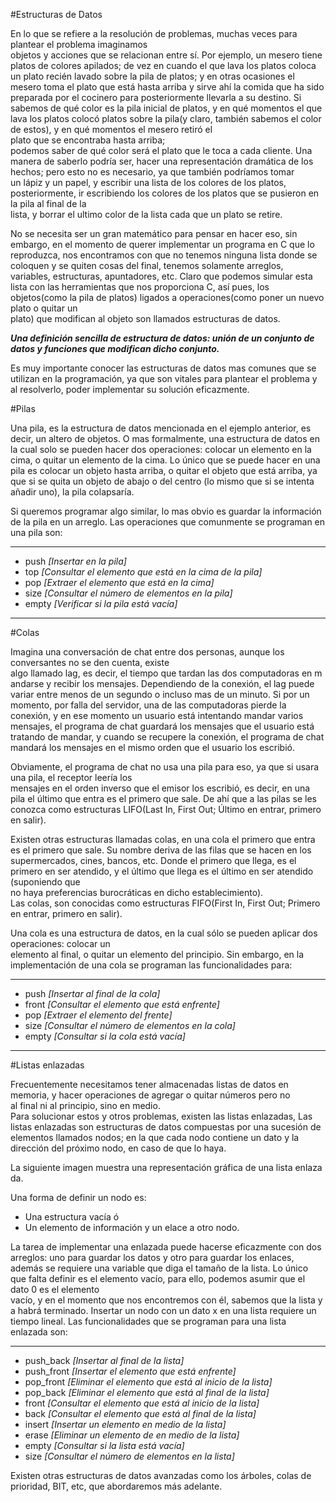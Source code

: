 ﻿#Estructuras de Datos

En lo que se refiere a la resolución de problemas, muchas veces para plantear el problema imaginamos
objetos y acciones que se relacionan entre sí.
Por ejemplo, un mesero tiene platos de colores apilados; de vez en cuando el que lava los platos coloca un plato recién lavado sobre la pila de platos; y en otras ocasiones el mesero toma el plato que está hasta arriba y sirve ahí la comida que ha sido preparada por el cocinero para posteriormente llevarla a su destino. Si sabemos de qué color es la pila inicial de platos, y en qué momentos el que lava los platos colocó platos sobre la pila(y claro, también sabemos el color de estos), y en qué momentos el mesero retiró el plato que se encontraba hasta arriba; podemos saber de qué color será el plato que le toca a cada cliente. Una manera de saberlo podría ser, hacer una representación dramática de los hechos; pero esto no es necesario, ya que también podríamos tomar un lápiz y un papel, y escribir una lista de los colores de los platos, posteriormente, ir escribiendo los colores de los platos que se pusieron en la pila al final de la lista, y borrar el ultimo color de la lista cada que un plato se retire.

No se necesita ser un gran matemático para pensar en hacer eso, sin embargo, en el momento de querer implementar un programa en C que lo reproduzca, nos encontramos con que no tenemos ninguna lista donde se coloquen y se quiten cosas del final, tenemos solamente arreglos, variables, estructuras, apuntadores, etc. Claro que podemos simular esta lista con las herramientas que nos proporciona C, así pues, los objetos(como la pila de platos) ligados a operaciones(como poner un nuevo plato o quitar un plato) que modifican al objeto son llamados estructuras de datos.

***Una definición sencilla de estructura de datos: unión de un conjunto de datos y funciones que
modifican dicho conjunto.***

Es muy importante conocer las estructuras de datos mas comunes que se utilizan en la programación, ya que son vitales para plantear el problema y al resolverlo, poder implementar su solución eficazmente.

#Pilas

Una pila, es la estructura de datos mencionada en el ejemplo anterior, es decir, un altero de objetos. O mas formalmente, una estructura de datos en la cual solo se pueden hacer dos operaciones: colocar un elemento en la cima, o quitar un elemento de la cima.
Lo único que se puede hacer en una pila es colocar un objeto hasta arriba, o quitar el objeto que está arriba, ya que si se quita un objeto de abajo o del centro (lo mismo que si se intenta añadir uno), la pila colapsaría.

Si queremos programar algo similar, lo mas obvio es guardar la información de la pila en un arreglo. Las operaciones que comunmente se programan en una pila son:
___________
 * push *[Insertar en la pila]*
 * top *[Consultar el elemento que está en la cima de la pila]*
 * pop *[Extraer el elemento que está en la cima]*
 * size *[Consultar el número de elementos en la pila]*
 * empty *[Verificar si la pila está vacía]*
___________

#Colas

Imagina una conversación de chat entre dos personas, aunque los conversantes no se den cuenta, existe algo llamado lag, es decir, el tiempo que tardan las dos computadoras en mandarse y recibir los mensajes. Dependiendo de la conexión, el lag puede variar entre menos de un segundo o incluso mas de un minuto. Si por un momento, por falla del servidor, una de las computadoras pierde la conexión, y en ese momento un usuario está intentando mandar varios mensajes, el programa de chat guardará los mensajes que el usuario está tratando de mandar, y cuando se recupere la conexión, el programa de chat mandará los mensajes en el mismo orden que el usuario los escribió.

Obviamente, el programa de chat no usa una pila para eso, ya que si usara una pila, el receptor leería los
mensajes en el orden inverso que el emisor los escribió, es decir, en una pila el último que entra es el primero que sale. De ahí que a las pilas se les conozca como estructuras LIFO(Last In, First Out; Último en entrar, primero en salir). 

Existen otras estructuras llamadas colas, en una cola el primero que entra es el primero que sale. Su nombre deriva de las filas que se hacen en los supermercados, cines, bancos, etc. Donde el primero que llega, es el primero en ser atendido, y el último que llega es el último en ser atendido (suponiendo que no haya preferencias burocráticas en dicho establecimiento). Las colas, son conocidas como estructuras FIFO(First In, First Out; Primero en entrar, primero en salir).

Una cola es una estructura de datos, en la cual sólo se pueden aplicar dos operaciones: colocar un elemento al final, o quitar un elemento del principio. Sin embargo, en la implementación de una cola se programan las funcionalidades para:

_____________________________________
* push  *[Insertar al final de la cola]*
* front *[Consultar el elemento que está enfrente]*
* pop *[Extraer el elemento del frente]*
* size *[Consultar el número de elementos en la cola]*
* empty *[Consultar si la cola está vacía]*
_____________________________________

#Listas enlazadas

Frecuentemente necesitamos tener almacenadas listas de datos en memoria, y hacer operaciones de agregar o quitar números pero no al final ni al principio, sino en medio. Para solucionar estos y otros problemas, existen las listas enlazadas, Las listas enlazadas son estructuras de datos compuestas por una sucesión de elementos llamados nodos; en la que cada nodo contiene un dato y la dirección del próximo nodo, en caso de que lo haya.

La siguiente imagen muestra una representación gráfica de una lista enlazada.


Una forma de definir un nodo es:

* Una estructura vacía ó
* Un elemento de información y un elace a otro nodo.

La tarea de implementar una enlazada puede hacerse eficazmente con dos arreglos: uno para guardar los datos y otro para guardar los enlaces, además se requiere una variable que diga el tamaño de la lista. Lo único que falta definir es el elemento vacío, para ello, podemos asumir que el dato 0 es el elemento vacío, y en el momento que nos encontremos con él, sabemos que la lista ya habrá terminado. Insertar un nodo con un dato x en una lista requiere un tiempo lineal. Las funcionalidades que se programan para una lista enlazada son:

_____________________________________
* push_back  *[Insertar al final de la lista]*
* push_front *[Insertar el elemento que está enfrente]*
* pop_front *[Eliminar el elemento que está al inicio de la lista]*
* pop_back  *[Eliminar el elemento que está al final de la lista]*
* front *[Consultar el elemento que está al inicio de la lista]*
* back *[Consultar el elemento que está al final de la lista]*
* insert *[Insertar un elemento en medio de la lista]*
* erase *[Eliminar un elemento de en medio de la lista]*
* empty *[Consultar si la lista está vacía]*
* size *[Consultar el número de elementos en la lista]*

Existen otras estructuras de datos avanzadas como los árboles, colas de prioridad, BIT, etc, que abordaremos más adelante.





